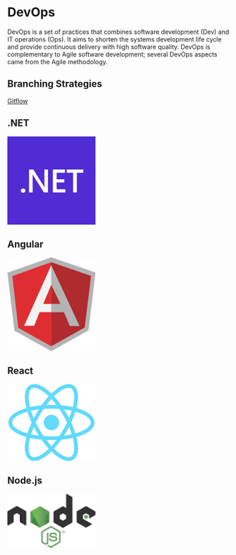 # DevOps

DevOps is a set of practices that combines software development (Dev) and IT operations (Ops). It aims to shorten the systems development life cycle and provide continuous delivery with high software quality. DevOps is complementary to Agile software development; several DevOps aspects came from the Agile methodology.

## Branching Strategies

[Gitflow](https://www.atlassian.com/git/tutorials/comparing-workflows/gitflow-workflow)

## .NET
[<img src="./Assets/2022-04-17-16-21-35.png" width="200" />](https://github.com/entelect-incubator/DevOps/tree/main/.NET)

## Angular
<img src="./Assets/2022-04-17-16-21-17.png" width="200" />

## React
<img src="./Assets/2022-04-17-16-21-04.png" width="200" />

## Node.js 
<img src="./Assets/2022-04-17-16-20-43.png" width="200" />